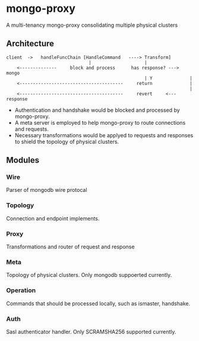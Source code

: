 # mongo-proxy
A multi-tenancy mongo-proxy consolidating multiple physical clusters

## Architecture

    client  ->   handleFuncChain [HandleCommand   ----> Transform]
                                   |                    |
        <--------------	    block and process      has response? ---> mongo
                                                        | Y              |
        <---------------------------------------     return              |
                                                                         |
        <---------------------------------------     revert     <--- response

* Authentication and handshake would be blocked and processed by mongo-proxy. 
* A meta server is employed to help mongo-proxy to route connections and requests. 
* Necessary transformations would be applyed to requests and responses to shield the topology of physical clusters.

## Modules
### Wire
Parser of mongodb wire protocal

### Topology
Connection and endpoint implements.

### Proxy
Transformations and router of request and response

### Meta
Topology of physical clusters. Only mongodb suppoerted currently.

### Operation
Commands that should be processed locally, such as ismaster, handshake.

### Auth
Sasl authenticator handler. Only SCRAMSHA256 supported currently.
